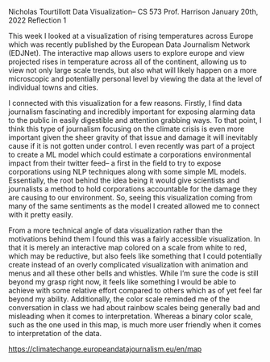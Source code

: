 Nicholas Tourtillott
Data Visualization– CS 573
Prof. Harrison
January 20th, 2022
Reflection 1

This week I looked at a visualization of rising temperatures across Europe which was recently published by the European Data Journalism Network (EDJNet). The interactive map allows users to explore europe and view projected rises in temperature across all of the continent, allowing us to view not only large scale trends, but also what will likely happen on a more microscopic and potentially personal level by viewing the data at the level of individual towns and cities.

I connected with this visualization for a few reasons. Firstly, I find data journalism fascinating and incredibly important for exposing alarming data to the public in easily digestible and attention grabbing ways. To that point, I think this type of journalism focusing on the climate crisis is even more important given the sheer gravity of that issue and damage it will inevitably cause if it is not gotten under control. I even recently was part of a project to create a ML model which could estimate a corporations environmental impact from their twitter feed– a first in the field to try to expose corporations using NLP techniques along with some simple ML models. Essentially, the root behind the idea being it would give scientists and journalists a method to hold corporations accountable for the damage they are causing to our environment. So, seeing this visualization coming from many of the same sentiments as the model I created allowed me to connect with it pretty easily.

From a more technical angle of data visualization rather than the motivations behind them I found this was a fairly accessible visualization. In that it is merely an interactive map colored on a scale from white to red, which may be reductive, but also feels like something that I could potentially create instead of an overly complicated visualization with animation and menus and all these other bells and whistles. While I’m sure the code is still beyond my grasp right now, it feels like something I would be able to achieve with some relative effort compared to others which as of yet feel far beyond my ability. Additionally, the color scale reminded me of the conversation in class we had about rainbow scales being generally bad and misleading when it comes to interpretation. Whereas a binary color scale, such as the one used in this map, is much more user friendly when it comes to interpretation of the data.

https://climatechange.europeandatajournalism.eu/en/map


